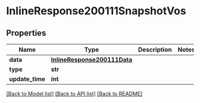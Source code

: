 # InlineResponse200111SnapshotVos

## Properties
Name | Type | Description | Notes
------------ | ------------- | ------------- | -------------
**data** | [**InlineResponse200111Data**](InlineResponse200111Data.md) |  | 
**type** | **str** |  | 
**update_time** | **int** |  | 

[[Back to Model list]](../README.md#documentation-for-models) [[Back to API list]](../README.md#documentation-for-api-endpoints) [[Back to README]](../README.md)

